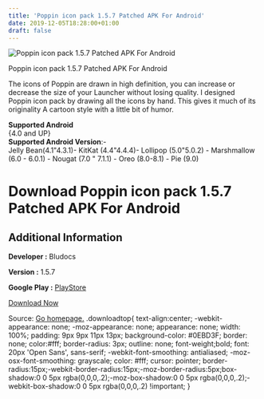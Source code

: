 ```yaml
---
title: 'Poppin icon pack 1.5.7 Patched APK For Android'
date: 2019-12-05T18:28:00+01:00
draft: false
---
```


![Poppin icon pack 1.5.7 Patched APK For Android](https://i1.wp.com/apkhome.net/wp-content/uploads/2019/12/Poppin-icon-pack-1.5.7-Patched.png "Poppin icon pack 1.5.7 Patched APK For Android")

  

Poppin icon pack 1.5.7 Patched APK For Android

The icons of Poppin are drawn in high definition, you can increase or decrease the size of your Launcher without losing quality. I designed Poppin icon pack by drawing all the icons by hand. This gives it much of its originality A cartoon style with a little bit of humor.

**Supported Android**  
{4.0 and UP}  
**Supported Android Version**:-  
Jelly Bean(4.1"4.3.1)- KitKat (4.4"4.4.4)- Lollipop (5.0"5.0.2) - Marshmallow (6.0 - 6.0.1) - Nougat (7.0 " 7.1.1) - Oreo (8.0-8.1) - Pie (9.0)

Download Poppin icon pack 1.5.7 Patched APK For Android
=======================================================

Additional Information
----------------------

**Developer :** Bludocs

**Version :** 1.5.7

**Google Play :** [PlayStore](https://play.google.com/store/apps/details?id=bludocs.iconpack.poppin)

  

[Download Now](https://store4app.co/post/poppin-icon-pack-1-5-7-patched-apk-for-android_1575554428)

  
Source: [Go homepage.](https://store4app.co/post/poppin-icon-pack-1-5-7-patched-apk-for-android_1575554428) .downloadtop{ text-align:center; -webkit-appearance: none; -moz-appearance: none; appearance: none; width: 100%; padding: 9px 9px 11px 13px; background-color: #0EBD3F; border: none; color:#fff; border-radius: 3px; outline: none; font-weight;bold; font: 20px 'Open Sans', sans-serif; -webkit-font-smoothing: antialiased; -moz-osx-font-smoothing: grayscale; color: #fff; cursor: pointer; border-radius:15px;-webkit-border-radius:15px;-moz-border-radius:5px;box-shadow:0 0 5px rgba(0,0,0,.2);-moz-box-shadow:0 0 5px rgba(0,0,0,.2);-webkit-box-shadow:0 0 5px rgba(0,0,0,.2) !important; }